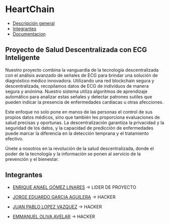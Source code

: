 # HeartChain
* [Descripción general](#Descripcion)
* [Integrantes](#integrantes)
* [Documentacion](https://github.com/NewtonGomez/HeartChain/blob/main/Documentation/Index.md)

<a id="Descripcion"></a>
## Proyecto de Salud Descentralizada con ECG Inteligente

Nuestro proyecto combina la vanguardia de la tecnología descentralizada con el análisis avanzado de señales de ECG para brindar una solución de diagnóstico médico innovadora. Utilizando una red blockchain segura y descentralizada, recopilamos datos de ECG de individuos de manera segura y anónima. Nuestro sistema utiliza algoritmos de aprendizaje automático para analizar estas señales y detectar patrones sutiles que pueden indicar la presencia de enfermedades cardíacas u otras afecciones.

Este enfoque no solo pone en manos de las personas el control de sus propios datos médicos, sino que también les proporciona evaluaciones de salud precisas y oportunas. La descentralización garantiza la privacidad y la seguridad de los datos, y la capacidad de predicción de enfermedades puede marcar la diferencia en la detección temprana y el tratamiento efectivo.

Únete a nosotros en la revolución de la salud descentralizada, donde el poder de la tecnología y la información se ponen al servicio de la prevención y el bienestar.

<a id="integrantes"></a>
## Integrantes

* [ENRIQUE ANAEL GÓMEZ LINARES](https://github.com/NewtonGomez)  -> LIDER DE PROYECTO

* [JORGE EDUARDO GARCIA AGUILERA](https://github.com/Jorge02342) -> HACKER

* [JUAN PABLO LOPEZ VAZQUEZ](https://github.com/SteamedSloth655) -> HACKER

* [EMMANUEL OLIVA AVELAR](https://github.com/EmmanuelOliva) -> HACKER